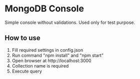# MongoDB Console
Simple console without validations. Used only for test purpose.

## How to use
1) Fill required settings in config.json
2) Run command "npm install" and "npm start"
3) Open browser at http://localhost:3000
4) Collection name is required
5) Execute query